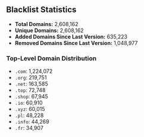 ## Blacklist Statistics

- **Total Domains:** 2,608,162
- **Unique Domains:** 2,608,162
- **Added Domains Since Last Version:** 635,223
- **Removed Domains Since Last Version:** 1,048,977

### Top-Level Domain Distribution

-  `.com`: 1,224,072
-  `.org`: 219,751
-  `.net`: 163,585
-  `.top`: 72,748
-  `.shop`: 67,945
-  `.io`: 60,910
-  `.xyz`: 60,015
-  `.pl`: 48,228
-  `.info`: 44,269
-  `.fr`: 34,907
